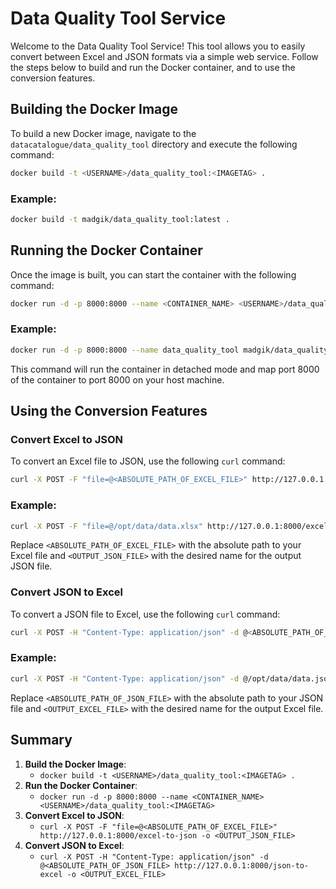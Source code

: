 # Data Quality Tool Service

Welcome to the Data Quality Tool Service! This tool allows you to easily convert between Excel and JSON formats via a simple web service. Follow the steps below to build and run the Docker container, and to use the conversion features.

## Building the Docker Image

To build a new Docker image, navigate to the `datacatalogue/data_quality_tool` directory and execute the following command:

```sh
docker build -t <USERNAME>/data_quality_tool:<IMAGETAG> .
```

### Example:
```sh
docker build -t madgik/data_quality_tool:latest .
```

## Running the Docker Container

Once the image is built, you can start the container with the following command:

```sh
docker run -d -p 8000:8000 --name <CONTAINER_NAME> <USERNAME>/data_quality_tool:<IMAGETAG>
```

### Example:
```sh
docker run -d -p 8000:8000 --name data_quality_tool madgik/data_quality_tool:latest
```

This command will run the container in detached mode and map port 8000 of the container to port 8000 on your host machine.

## Using the Conversion Features

### Convert Excel to JSON

To convert an Excel file to JSON, use the following `curl` command:

```sh
curl -X POST -F "file=@<ABSOLUTE_PATH_OF_EXCEL_FILE>" http://127.0.0.1:8000/excel-to-json -o <OUTPUT_JSON_FILE>
```

### Example:
```sh
curl -X POST -F "file=@/opt/data/data.xlsx" http://127.0.0.1:8000/excel-to-json -o data.json
```

Replace `<ABSOLUTE_PATH_OF_EXCEL_FILE>` with the absolute path to your Excel file and `<OUTPUT_JSON_FILE>` with the desired name for the output JSON file.

### Convert JSON to Excel

To convert a JSON file to Excel, use the following `curl` command:

```sh
curl -X POST -H "Content-Type: application/json" -d @<ABSOLUTE_PATH_OF_JSON_FILE> http://127.0.0.1:8000/json-to-excel -o <OUTPUT_EXCEL_FILE>
```

### Example:
```sh
curl -X POST -H "Content-Type: application/json" -d @/opt/data/data.json http://127.0.0.1:8000/json-to-excel -o data.xlsx
```

Replace `<ABSOLUTE_PATH_OF_JSON_FILE>` with the absolute path to your JSON file and `<OUTPUT_EXCEL_FILE>` with the desired name for the output Excel file.

## Summary

1. **Build the Docker Image**:
   - `docker build -t <USERNAME>/data_quality_tool:<IMAGETAG> .`
2. **Run the Docker Container**:
   - `docker run -d -p 8000:8000 --name <CONTAINER_NAME> <USERNAME>/data_quality_tool:<IMAGETAG>`
3. **Convert Excel to JSON**:
   - `curl -X POST -F "file=@<ABSOLUTE_PATH_OF_EXCEL_FILE>" http://127.0.0.1:8000/excel-to-json -o <OUTPUT_JSON_FILE>`
4. **Convert JSON to Excel**:
   - `curl -X POST -H "Content-Type: application/json" -d @<ABSOLUTE_PATH_OF_JSON_FILE> http://127.0.0.1:8000/json-to-excel -o <OUTPUT_EXCEL_FILE>`
